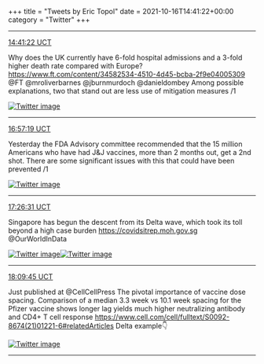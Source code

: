+++
title = "Tweets by Eric Topol" 
date = 2021-10-16T14:41:22+00:00
category = "Twitter"
+++


---

<a href="https://twitter.com/erictopol/status/1449384982896525314" target="_blank" rel="noreferer">14:41:22 UCT</a>

Why does the UK currently have 6-fold hospital admissions and a 3-fold higher death rate compared with Europe?
https://www.ft.com/content/34582534-4510-4d45-bcba-2f9e04005309 @FT @mroliverbarnes @jburnmurdoch @danieldombey 
Among possible explanations, two that stand out are less use of mitigation measures /1 

<a href="FB0-UXPVcAE5zGR.jpg"  ><img src="FB0-UXPVcAE5zGR.jpg" alt="Twitter image" ></img></a>

---

<a href="https://twitter.com/erictopol/status/1449419195456704513" target="_blank" rel="noreferer">16:57:19 UCT</a>

Yesterday the FDA Advisory committee recommended that the 15 million Americans who have had J&amp;J vaccines, more than 2 months out, get a 2nd shot.
There are some significant issues with this that could have been prevented /1 

<a href="FB1X5ePVkAQejqC.jpg"  ><img src="FB1X5ePVkAQejqC.jpg" alt="Twitter image" ></img></a>

---

<a href="https://twitter.com/erictopol/status/1449426542157647873" target="_blank" rel="noreferer">17:26:31 UCT</a>

Singapore has begun the descent from its Delta wave, which took its toll beyond a high case burden
https://covidsitrep.moh.gov.sg
@OurWorldInData 

<a href="FB1lsVTUcAI0R7N.jpg"  ><img src="FB1lsVTUcAI0R7N.jpg" alt="Twitter image" ></img></a><a href="FB1k89cVkAgwLZe.jpg"  ><img src="FB1k89cVkAgwLZe.jpg" alt="Twitter image" ></img></a>

---

<a href="https://twitter.com/erictopol/status/1449437421754404864" target="_blank" rel="noreferer">18:09:45 UCT</a>

Just published at @CellCellPress 
The pivotal importance of vaccine dose spacing. Comparison of a median 3.3 week vs 10.1 week spacing for the Pfizer vaccine shows longer lag yields much higher neutralizing antibody and CD4+ T cell response
https://www.cell.com/cell/fulltext/S0092-8674(21)01221-6#relatedArticles Delta example👇 

<a href="FB1uMKmVUAMe1iZ.jpg"  ><img src="FB1uMKmVUAMe1iZ.jpg" alt="Twitter image" ></img></a>

---